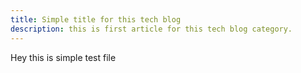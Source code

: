 ```yaml
---
title: Simple title for this tech blog
description: this is first article for this tech blog category.
---
```


Hey this is simple test file